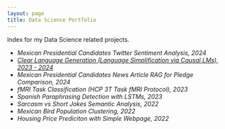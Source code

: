 ```yaml
---
layout: page
title: Data Science Portfolio
---
```


<p class="message">
  Index for my Data Science related projects.
</p>

- *Mexican Presidential Candidates Twitter Sentiment Analysis, 2024*
- [*Clear Language Generation (Language Simplification via Causal LMs), 2023 - 2024*](/_posts/2024-05-04-clear-language-generation.md)
- *Mexican Presidential Candidates News Article RAG for Pledge Comparison, 2024*
- *fMRI Task Classification (HCP 3T Task fMRI Protocol), 2023*
- *Spanish Paraphrasing Detection with LSTMs, 2023*
- *Sarcasm vs Short Jokes Semantic Analysis, 2022*
- *Mexican Bird Population Clustering, 2022*
- *Housing Price Prediciton with Simple Webpage, 2022*